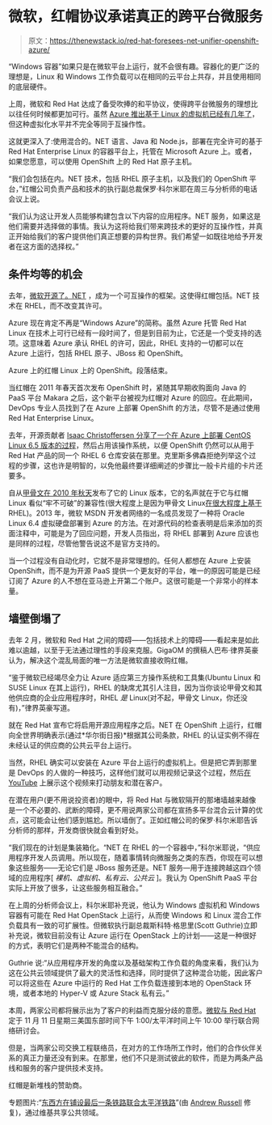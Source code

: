 # 微软，红帽协议承诺真正的跨平台微服务

> 原文：<https://thenewstack.io/red-hat-foresees-net-unifier-openshift-azure/>

“Windows 容器”如果只是在微软平台上运行，就不会很有趣。容器化的更广泛的理想是，Linux 和 Windows 工作负载可以在相同的云平台上共存，并且使用相同的底层硬件。

上周，微软和 Red Hat 达成了备受吹捧的和平协议，使得跨平台微服务的理想比以往任何时候都更加可行。虽然 [Azure 推出基于 Linux 的虚拟机已经有几年了](http://www.linuxjournal.com/content/linux-azure%E2%80%94-strange-place-find-penguin)，但这种虚拟化水平并不完全等同于互操作性。

这就更深入了:使用混合的。NET 语言、Java 和 Node.js，部署在完全许可的基于 Red Hat Enterprise Linux 的容器平台上，托管在 Microsoft Azure 上。或者，如果您愿意，可以使用 OpenShift 上的 Red Hat 原子主机。

“我们会包括在内。NET 技术，包括 RHEL 原子主机，以及我们的 OpenShift 平台，”红帽公司负责产品和技术的执行副总裁保罗·科尔米耶在周三与分析师的电话会议上说。

“我们认为这让开发人员能够构建包含以下内容的应用程序。NET 服务，如果这是他们需要并选择做的事情。我认为这将给我们带来跨技术的更好的互操作性，并真正开始给我们的客户提供他们真正想要的异构世界。我们希望一如既往地给予开发者在这方面的选择权。”

## 条件均等的机会

去年，[微软开源了。NET](https://thenewstack.io/why-you-should-care-about-the-new-open-source-net-core/) ，成为一个可互操作的框架。这使得红帽包括。NET 技术在 RHEL，而不改变其许可。

Azure 现在肯定不再是“Windows Azure”的简称。虽然 Azure 托管 Red Hat Linux 在技术上可行已经有一段时间了，但是到目前为止，它还是一个受支持的选项。这意味着 Azure 承认 RHEL 的许可，因此，RHEL 支持的一切都可以在 Azure 上运行，包括 RHEL 原子、JBoss 和 OpenShift。

Azure 上的红帽 Linux 上的 OpenShift。段落结束。

当红帽在 2011 年春天首次发布 OpenShift 时，紧随其早期收购面向 Java 的 PaaS 平台 Makara 之后，这个新平台被视为红帽对 Azure 的回应。在此期间，DevOps 专业人员找到了在 Azure 上部署 OpenShift 的方法，尽管不是通过使用 Red Hat Enterprise Linux。

去年，开源贡献者 [Isaac Christoffersen 分享了一个在 Azure 上部署 CentOS Linux 6.5 版本的过程](http://blog.vizuri.com/open-hybrid-cloud-with-openshift-origin-and-windows-azure)，然后占用该操作系统，以便 OpenShift 仍然可以从用于 Red Hat 产品的同一个 RHEL 6 仓库安装在那里。克里斯多佛森拒绝列举这个过程的步骤，这也许是明智的，以免他最终要详细阐述的步骤比一般卡片组的卡片还要多。

自从[甲骨文在 2010 年秋天](http://www.computerworld.com/article/2469218/network-software/oracle-rips-red-hat-and--sort-of--launches-a-new-linux.html)发布了它的 Linux 版本，它的名声就在于它与红帽 Linux 看似“牢不可破”的兼容性(很大程度上是因为甲骨文 Linux[在很大程度上基于](http://www.oracle.com/us/technologies/linux/product/comparisons/index.html)RHEL)。2013 年，微软 MSDN 开发者网络的一名成员发现了一种将 Oracle Linux 6.4 虚拟硬盘部署到 Azure 的方法。在对源代码的检查表明是后来添加的页面注释中，可能是为了回应问题，开发人员指出，将 RHEL 部署到 Azure 应该也是同样的过程，尽管他警告说这不是官方支持的。

当一个过程没有自动化时，它就不是非常理想的。任何人都想在 Azure 上安装 OpenShift，而不是为开源 PaaS 提供一个更友好的平台，唯一的原因可能是已经订阅了 Azure 的人不想在亚马逊上开第二个账户。这很可能是一个非常小的样本量。

## 墙壁倒塌了

去年 2 月，微软和 Red Hat 之间的障碍——包括技术上的障碍——看起来是如此难以逾越，以至于无法通过理性的手段来克服。GigaOM 的撰稿人巴布·律界英豪认为，解决这个混乱局面的唯一方法是微软直接收购红帽。

“鉴于微软已经竭尽全力让 Azure 适应第三方操作系统和工具集(Ubuntu Linux 和 SUSE Linux 在其上运行)，RHEL 的缺席尤其引人注目，因为当你谈论甲骨文和其他供应商的企业应用程序时，RHEL *是* Linux(对不起，甲骨文 Linux，你还没有)，”律界英豪写道。

就在 Red Hat 宣布它将启用开源应用程序之后。NET 在 OpenShift 上运行，红帽向全世界明确表示(通过*华尔街日报)*根据其公司条款，RHEL 的认证实例不得在未经认证的供应商的公共云平台上运行。

当然，RHEL 确实可以安装在 Azure 平台上运行的虚拟机上。但是把它弄到那里是 DevOps 的人做的一种技巧，这样他们就可以用视频记录这个过程，然后[在 YouTube](https://www.youtube.com/watch?v=7bvzhP4D4Nw) 上展示这个视频来打动朋友和潜在客户。

在潜在用户(更不用说投资者)的眼中，将 Red Hat 与微软隔开的那堵墙越来越像是一个不必要的、武断的障碍，更不用说两家公司都在宣扬多平台混合云计算的优点，这可能会让他们感到尴尬。所以墙倒了。正如红帽公司的保罗·科尔米耶告诉分析师的那样，开发商很快就会看到好处。

“我们现在的计划是集装箱化。“NET 在 RHEL 的一个容器中，”科尔米耶说，“供应用程序开发人员调用。所以现在，随着事情转向微服务之类的东西，你现在可以想象这些服务——无论它们是 JBoss 服务还是。NET 服务—用于连接跨越这四个领域的应用程序[ *裸机、虚拟机、私有云、公共云* ]。我认为 OpenShift PaaS 平台实际上开放了很多，让这些服务相互融合。”

在上周的分析师会议上，科尔米耶补充说，他认为 Windows 虚拟机和 Windows 容器有可能在 Red Hat OpenStack 上运行，从而使 Windows 和 Linux 混合工作负载具有一致的可扩展性。但微软执行副总裁斯科特·格思里(Scott Guthrie)立即补充说，微软目前没有让 Azure 运行在 OpenStack 上的计划——这是一种很好的方式，表明它们是两种不能混合的结构。

Guthrie 说:“从应用程序开发的角度以及基础架构工作负载的角度来看，我们认为这在公共云领域提供了最大的灵活性和选择，同时提供了这种混合功能，因此客户可以将这些在 Azure 中运行的 Red Hat 工作负载连接到本地的 OpenStack 环境，或者本地的 Hyper-V 或 Azure Stack 私有云。”

本周，两家公司都将展示出为了客户的利益而克服分歧的意愿。[微软与 Red Hat](https://azure.microsoft.com/en-us/campaigns/redhat/webinar/) 定于 11 月 11 日星期三美国东部时间下午 1:00/太平洋时间上午 10:00 举行联合网络研讨会。

但是，当两家公司交换工程联络员，在对方的工作场所工作时，他们的合作伙伴关系的真正力量还没有到来。在那里，他们不只是测试彼此的软件，而是为两条产品线和服务的客户提供技术支持。

红帽是新堆栈的赞助商。

专题图片:“[东西方在铺设最后一条铁路联合太平洋铁路](https://commons.wikimedia.org/wiki/File:East_and_West_Shaking_hands_at_the_laying_of_last_rail_Union_Pacific_Railroad_-_Restoration.jpg)”(由 [Andrew Russell](https://en.wikipedia.org/wiki/Andrew_J._Russell) 修复)，通过维基共享公共领域。

<svg xmlns:xlink="http://www.w3.org/1999/xlink" viewBox="0 0 68 31" version="1.1"><title>Group</title> <desc>Created with Sketch.</desc></svg>